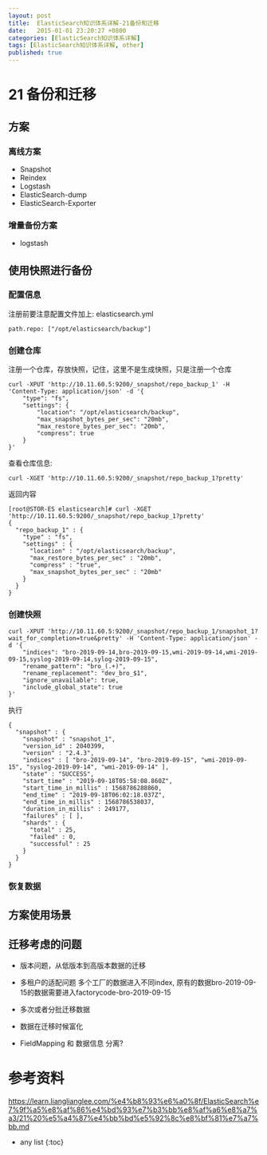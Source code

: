 ```yaml
---
layout: post
title:  ElasticSearch知识体系详解-21备份和迁移
date:   2015-01-01 23:20:27 +0800
categories: [ElasticSearch知识体系详解]
tags: [ElasticSearch知识体系详解, other]
published: true
---
```




# 21 备份和迁移

## 方案

### 离线方案

* Snapshot
* Reindex
* Logstash
* ElasticSearch-dump
* ElasticSearch-Exporter

### 增量备份方案

* logstash

## 使用快照进行备份

### 配置信息

注册前要注意配置文件加上: elasticsearch.yml

```
path.repo: ["/opt/elasticsearch/backup"]
```

### 创建仓库

注册一个仓库，存放快照，记住，这里不是生成快照，只是注册一个仓库


```
curl -XPUT 'http://10.11.60.5:9200/_snapshot/repo_backup_1' -H 'Content-Type: application/json' -d '{
	"type": "fs",
	"settings": {
		"location": "/opt/elasticsearch/backup",
		"max_snapshot_bytes_per_sec": "20mb",
		"max_restore_bytes_per_sec": "20mb",
		"compress": true
	}
}'
```

查看仓库信息:

```
curl -XGET 'http://10.11.60.5:9200/_snapshot/repo_backup_1?pretty'
```

返回内容

```
[root@STOR-ES elasticsearch]# curl -XGET 'http://10.11.60.5:9200/_snapshot/repo_backup_1?pretty'
{
  "repo_backup_1" : {
    "type" : "fs",
    "settings" : {
      "location" : "/opt/elasticsearch/backup",
      "max_restore_bytes_per_sec" : "20mb",
      "compress" : "true",
      "max_snapshot_bytes_per_sec" : "20mb"
    }
  }
}
```

### 创建快照

```
curl -XPUT 'http://10.11.60.5:9200/_snapshot/repo_backup_1/snapshot_1?wait_for_completion=true&pretty' -H 'Content-Type: application/json' -d '{
	"indices": "bro-2019-09-14,bro-2019-09-15,wmi-2019-09-14,wmi-2019-09-15,syslog-2019-09-14,sylog-2019-09-15",
	"rename_pattern": "bro_(.+)",
	"rename_replacement": "dev_bro_$1",
	"ignore_unavailable": true,
	"include_global_state": true
}'
```

执行

```
{
  "snapshot" : {
    "snapshot" : "snapshot_1",
    "version_id" : 2040399,
    "version" : "2.4.3",
    "indices" : [ "bro-2019-09-14", "bro-2019-09-15", "wmi-2019-09-15", "syslog-2019-09-14", "wmi-2019-09-14" ],
    "state" : "SUCCESS",
    "start_time" : "2019-09-18T05:58:08.860Z",
    "start_time_in_millis" : 1568786288860,
    "end_time" : "2019-09-18T06:02:18.037Z",
    "end_time_in_millis" : 1568786538037,
    "duration_in_millis" : 249177,
    "failures" : [ ],
    "shards" : {
      "total" : 25,
      "failed" : 0,
      "successful" : 25
    }
  }
}
```

### 恢复数据

## 方案使用场景

## 迁移考虑的问题

* 版本问题，从低版本到高版本数据的迁移
* 多租户的适配问题
多个工厂的数据进入不同index, 原有的数据bro-2019-09-15的数据需要进入factorycode-bro-2019-09-15

* 多次或者分批迁移数据
* 数据在迁移时候富化
* FieldMapping 和 数据信息 分离?




# 参考资料

https://learn.lianglianglee.com/%e4%b8%93%e6%a0%8f/ElasticSearch%e7%9f%a5%e8%af%86%e4%bd%93%e7%b3%bb%e8%af%a6%e8%a7%a3/21%20%e5%a4%87%e4%bb%bd%e5%92%8c%e8%bf%81%e7%a7%bb.md

* any list
{:toc}

